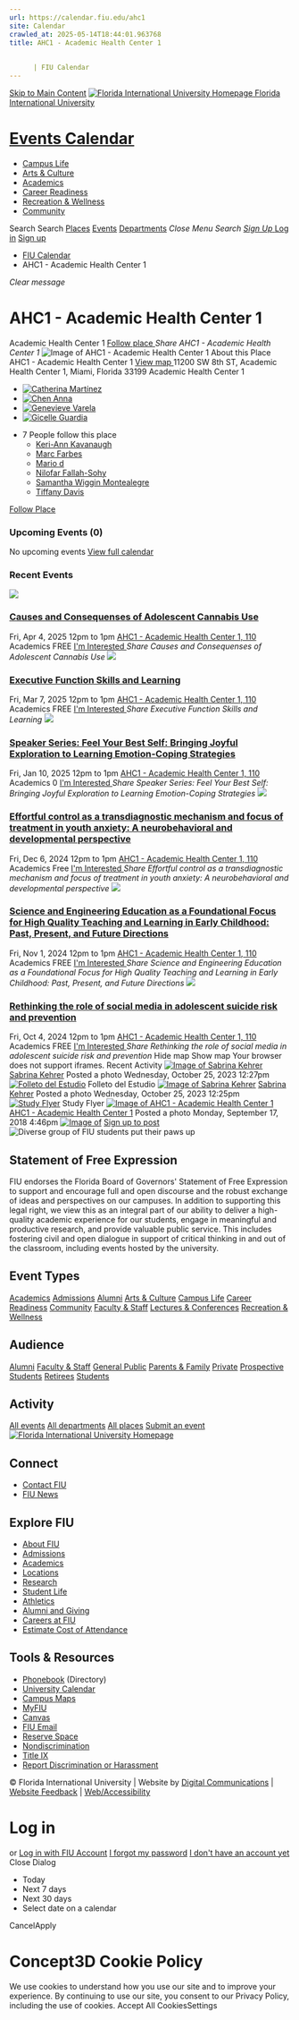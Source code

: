 ```yaml
---
url: https://calendar.fiu.edu/ahc1
site: Calendar
crawled_at: 2025-05-14T18:44:01.963768
title: AHC1 - Academic Health Center 1
    
    
      | FIU Calendar
---
```


[Skip to Main Content](https://calendar.fiu.edu/ahc1#main-content)
[![Florida International University Homepage](https://digicdn.fiu.edu/core/_assets/images/logo-top.png) Florida International University](https://www.fiu.edu)
# [Events Calendar ](https://calendar.fiu.edu/)
  * [Campus Life](https://calendar.fiu.edu/calendar?event_types%5B%5D=127595)
  * [Arts & Culture](https://calendar.fiu.edu/calendar?event_types%5B%5D=127590)
  * [Academics](https://calendar.fiu.edu/calendar?event_types%5B%5D=127582)
  * [Career Readiness](https://calendar.fiu.edu/calendar?event_types%5B%5D=127584)
  * [Recreation & Wellness](https://calendar.fiu.edu/calendar?event_types%5B%5D=127603)
  * [Community](https://calendar.fiu.edu/calendar?event_types%5B%5D=127601)


Search Search
[Places](https://calendar.fiu.edu/search/places) [Events](https://calendar.fiu.edu/calendar) [Departments](https://calendar.fiu.edu/search/departments)
_Close Menu_
_Search_ [ _Sign Up_ ](https://calendar.fiu.edu/signup?school_id=234)
[Log in](https://calendar.fiu.edu/auth/shib_login?previous_url=https%3A%2F%2Fcalendar.fiu.edu%2Fahc1) [Sign up](https://calendar.fiu.edu/signup?school_id=234)
  * [FIU Calendar](https://calendar.fiu.edu/)
  * AHC1 - Academic Health Center 1


_Clear message_
# AHC1 - Academic Health Center 1
Academic Health Center 1
[ Follow place ](https://calendar.fiu.edu/ahc1/add_friend "Add AHC1 - Academic Health Center 1 to My Places")
_Share AHC1 - Academic Health Center 1_
![Image of AHC1 - Academic Health Center 1](https://localist-images.azureedge.net/photos/728800/card/66a2c3dac1e6a8bddfbd7a272b589beb7faa7793.jpg)
About this Place
AHC1 - Academic Health Center 1 [View map ](https://calendar.fiu.edu/ahc1#about_map)
11200 SW 8th ST, Academic Health Center 1, Miami, Florida 33199
Academic Health Center 1
  * [![Catherina Martínez](https://localist-images.azureedge.net/photos/809769/small/af231c9eaeb2645425822036d744d4078fab2900.jpg)](https://calendar.fiu.edu/ccmartinez0017_255)
  * [![Chen Anna](https://localist-images.azureedge.net/photos/31645455294298/small/01b55491a87940b09fe0c813bf7f6b0bf2bbc666.jpg)](https://calendar.fiu.edu/jyy207_803)
  * [![Genevieve Varela](https://localist-images.azureedge.net/photos/31387024271091/small/32eca0d79161385d15c6abe2fe2bb63be0e650b3.jpg)](https://calendar.fiu.edu/genevieve_es_280)
  * [![Gicelle Guardia](https://localist-images.azureedge.net/photos/31345760800632/small/ff53e5dc3a7988b9412b7c4b4a0065b9de03dd73.jpg)](https://calendar.fiu.edu/gicelleg_316)


+ 7 People follow this place 
  * [Keri-Ann Kavanaugh](https://calendar.fiu.edu/annieohmolly_396)
  * [Marc Farbes](https://calendar.fiu.edu/mfarb006_411)
  * [Mario d](https://calendar.fiu.edu/mrdurondpc_811)
  * [Nilofar Fallah-Sohy](https://calendar.fiu.edu/nfall009_237)
  * [Samantha Wiggin Montealegre](https://calendar.fiu.edu/samantha0116_747)
  * [Tiffany Davis](https://calendar.fiu.edu/tdavi149_868)


[ Follow Place ](https://calendar.fiu.edu/ahc1/add_friend "Add to My Places")
### Upcoming Events (0)
No upcoming events
[View full calendar](https://calendar.fiu.edu/ahc1/calendar)
### Recent Events
[ ![](https://localist-images.azureedge.net/photos/49170172659891/card/e5ccfbafe5e50e50c6451492df74c477fad4502b.jpg) ](https://calendar.fiu.edu/event/causes-and-consequenses-of-adolescent-cannabis-use)
### [Causes and Consequenses of Adolescent Cannabis Use](https://calendar.fiu.edu/event/causes-and-consequenses-of-adolescent-cannabis-use)
Fri, Apr 4, 2025 12pm to 1pm 
[ AHC1 - Academic Health Center 1, 110](https://calendar.fiu.edu/ahc1)
Academics
FREE
[ I'm Interested ](https://calendar.fiu.edu/event/49170172577958/confirm?instance_id=49170172578983&return=https%3A%2F%2Fcalendar.fiu.edu%2Fahc1)
_Share Causes and Consequenses of Adolescent Cannabis Use_
[ ![](https://localist-images.azureedge.net/photos/49030717305814/card/497b9562ff5465d77486668251188c200131b3b9.jpg) ](https://calendar.fiu.edu/event/speaker-series-executive-function-skills-and-learning)
### [Executive Function Skills and Learning](https://calendar.fiu.edu/event/speaker-series-executive-function-skills-and-learning)
Fri, Mar 7, 2025 12pm to 1pm 
[ AHC1 - Academic Health Center 1, 110](https://calendar.fiu.edu/ahc1)
Academics
FREE
[ I'm Interested ](https://calendar.fiu.edu/event/48923463396164/confirm?instance_id=48923463397189&return=https%3A%2F%2Fcalendar.fiu.edu%2Fahc1)
_Share Executive Function Skills and Learning_
[ ![](https://localist-images.azureedge.net/photos/728800/card/66a2c3dac1e6a8bddfbd7a272b589beb7faa7793.jpg) ](https://calendar.fiu.edu/event/speaker-series-feel-your-best-self-bringing-joyful-exploration-to-learning-emotion-coping-strategies)
### [Speaker Series: Feel Your Best Self: Bringing Joyful Exploration to Learning Emotion-Coping Strategies](https://calendar.fiu.edu/event/speaker-series-feel-your-best-self-bringing-joyful-exploration-to-learning-emotion-coping-strategies)
Fri, Jan 10, 2025 12pm to 1pm 
[ AHC1 - Academic Health Center 1, 110](https://calendar.fiu.edu/ahc1)
Academics
0
[ I'm Interested ](https://calendar.fiu.edu/event/48535660197672/confirm?instance_id=48535660198697&return=https%3A%2F%2Fcalendar.fiu.edu%2Fahc1)
_Share Speaker Series: Feel Your Best Self: Bringing Joyful Exploration to Learning Emotion-Coping Strategies_
[ ![](https://localist-images.azureedge.net/photos/48099958420421/card/bd9c4cd30b7868b3dfdc6ab5f826ae7c5acc2d06.jpg) ](https://calendar.fiu.edu/event/effortful-control-as-a-transdiagnostic-mechanism-and-focus-of-treatment-in-youth-anxiety-a-neurobehavioral-and-developmental-perspective)
### [Effortful control as a transdiagnostic mechanism and focus of treatment in youth anxiety: ﻿A neurobehavioral and developmental perspective ](https://calendar.fiu.edu/event/effortful-control-as-a-transdiagnostic-mechanism-and-focus-of-treatment-in-youth-anxiety-a-neurobehavioral-and-developmental-perspective)
Fri, Dec 6, 2024 12pm to 1pm 
[ AHC1 - Academic Health Center 1, 110](https://calendar.fiu.edu/ahc1)
Academics
Free
[ I'm Interested ](https://calendar.fiu.edu/event/48099782461059/confirm?instance_id=48099782463108&return=https%3A%2F%2Fcalendar.fiu.edu%2Fahc1)
_Share Effortful control as a transdiagnostic mechanism and focus of treatment in youth anxiety: ﻿A neurobehavioral and developmental perspective_
[ ![](https://localist-images.azureedge.net/photos/47808926637641/card/8f652d6a304a8c8fa2f5cb2548bda20d0d800ad9.jpg) ](https://calendar.fiu.edu/event/science-and-engineering-education-as-a-foundational-focus-for-high-quality-teaching-and-learning-in-early-childhood-past-present-and-future-directions)
### [Science and Engineering Education as a Foundational Focus for High Quality Teaching and Learning in Early Childhood: Past, Present, and Future Directions](https://calendar.fiu.edu/event/science-and-engineering-education-as-a-foundational-focus-for-high-quality-teaching-and-learning-in-early-childhood-past-present-and-future-directions)
Fri, Nov 1, 2024 12pm to 1pm 
[ AHC1 - Academic Health Center 1, 110](https://calendar.fiu.edu/ahc1)
Academics
FREE
[ I'm Interested ](https://calendar.fiu.edu/event/47808926553663/confirm?instance_id=47808926555712&return=https%3A%2F%2Fcalendar.fiu.edu%2Fahc1)
_Share Science and Engineering Education as a Foundational Focus for High Quality Teaching and Learning in Early Childhood: Past, Present, and Future Directions_
[ ![](https://localist-images.azureedge.net/photos/47534410753725/card/1e4a102cfd4478f59b2c752da48f4b4727a20334.jpg) ](https://calendar.fiu.edu/event/rethinking-the-role-of-social-media-in-adolescent-suicide-risk-and-prevention)
### [Rethinking the role of social media in adolescent suicide risk and prevention](https://calendar.fiu.edu/event/rethinking-the-role-of-social-media-in-adolescent-suicide-risk-and-prevention)
Fri, Oct 4, 2024 12pm to 1pm 
[ AHC1 - Academic Health Center 1, 110](https://calendar.fiu.edu/ahc1)
Academics
FREE
[ I'm Interested ](https://calendar.fiu.edu/event/47533923847087/confirm?instance_id=47533923848112&return=https%3A%2F%2Fcalendar.fiu.edu%2Fahc1)
_Share Rethinking the role of social media in adolescent suicide risk and prevention_
Hide map Show map
Your browser does not support iframes.
Recent Activity
[![Image of Sabrina Kehrer](https://localist-images.azureedge.net/photos/664326/medium/7eb1b843932ccca9c16245cc99f64d88370c9c69.jpg)](https://calendar.fiu.edu/skehrer_38)
[Sabrina Kehrer](https://calendar.fiu.edu/skehrer_38)
Posted a photo 
Wednesday, October 25, 2023 12:27pm
[![Folleto del Estudio](https://localist-images.azureedge.net/photos/44641000061888/medium/0ce0f4cfc6f58ae8831a7c79d9ac93ab642dee91.jpg)](https://calendar.fiu.edu/skehrer_38/photo/44641000061888)
Folleto del Estudio
[![Image of Sabrina Kehrer](https://localist-images.azureedge.net/photos/664326/medium/7eb1b843932ccca9c16245cc99f64d88370c9c69.jpg)](https://calendar.fiu.edu/skehrer_38)
[Sabrina Kehrer](https://calendar.fiu.edu/skehrer_38)
Posted a photo 
Wednesday, October 25, 2023 12:25pm
[![Study Flyer](https://localist-images.azureedge.net/photos/44640983138840/medium/f0321065946be68fecb7912f49c1a2306e5554cb.jpg)](https://calendar.fiu.edu/skehrer_38/photo/44640983138840)
Study Flyer
[![Image of AHC1 - Academic Health Center 1](https://localist-images.azureedge.net/photos/728800/medium/66a2c3dac1e6a8bddfbd7a272b589beb7faa7793.jpg)](https://calendar.fiu.edu/ahc1)
[AHC1 - Academic Health Center 1](https://calendar.fiu.edu/ahc1)
Posted a photo 
Monday, September 17, 2018 4:46pm
[![Image of ](https://localist-images.azureedge.net/photos/728800/medium/66a2c3dac1e6a8bddfbd7a272b589beb7faa7793.jpg)](https://calendar.fiu.edu/ahc1/photo/728800)
[Sign up to post](https://calendar.fiu.edu/auth/shib_login?previous_url=https%3A%2F%2Fcalendar.fiu.edu%2Fahc1)
![Diverse group of FIU students put their paws up](https://www.fiu.edu/_assets/images/thumbnail-students-paw.jpg)
## Statement of Free Expression
FIU endorses the Florida Board of Governors' Statement of Free Expression to support and encourage full and open discourse and the robust exchange of ideas and perspectives on our campuses. In addition to supporting this legal right, we view this as an integral part of our ability to deliver a high-quality academic experience for our students, engage in meaningful and productive research, and provide valuable public service. This includes fostering civil and open dialogue in support of critical thinking in and out of the classroom, including events hosted by the university.
## Event Types
[Academics](https://calendar.fiu.edu/calendar?event_types%5B%5D=127582)
[Admissions](https://calendar.fiu.edu/calendar?event_types%5B%5D=127583)
[Alumni](https://calendar.fiu.edu/calendar?event_types%5B%5D=127589)
[Arts & Culture](https://calendar.fiu.edu/calendar?event_types%5B%5D=127590)
[Campus Life](https://calendar.fiu.edu/calendar?event_types%5B%5D=127595)
[Career Readiness](https://calendar.fiu.edu/calendar?event_types%5B%5D=127584)
[Community](https://calendar.fiu.edu/calendar?event_types%5B%5D=127601)
[Faculty & Staff](https://calendar.fiu.edu/calendar?event_types%5B%5D=127602)
[Lectures & Conferences](https://calendar.fiu.edu/calendar?event_types%5B%5D=127587)
[Recreation & Wellness](https://calendar.fiu.edu/calendar?event_types%5B%5D=127603)
## Audience
[Alumni](https://calendar.fiu.edu/calendar?event_types%5B%5D=121721)
[Faculty & Staff](https://calendar.fiu.edu/calendar?event_types%5B%5D=121720)
[General Public](https://calendar.fiu.edu/calendar?event_types%5B%5D=121722)
[Parents & Family](https://calendar.fiu.edu/calendar?event_types%5B%5D=36918157286658)
[Private](https://calendar.fiu.edu/calendar?event_types%5B%5D=129753)
[Prospective Students](https://calendar.fiu.edu/calendar?event_types%5B%5D=121723)
[Retirees](https://calendar.fiu.edu/calendar?event_types%5B%5D=37290279036119)
[Students](https://calendar.fiu.edu/calendar?event_types%5B%5D=121719)
## Activity
[All events](https://calendar.fiu.edu/ahc1/calendar)
[All departments](https://calendar.fiu.edu/search/departments)
[All places](https://calendar.fiu.edu/browse/places)
[Submit an event](https://calendar.fiu.edu/admin/events/new/basic-information)
[ ![Florida International University Homepage](https://digicdn.fiu.edu/core/_assets/images/footer-logo.svg) ](https://www.fiu.edu/)
## Connect
  * [Contact FIU](https://www.fiu.edu/about/contact-us/index.html)
  * [FIU News](https://news.fiu.edu/)


## Explore FIU
  * [About FIU](https://www.fiu.edu/about/index.html)
  * [Admissions](https://www.fiu.edu/admissions/index.html)
  * [Academics](https://www.fiu.edu/academics/index.html)
  * [Locations](https://www.fiu.edu/locations/index.html)
  * [Research](https://www.fiu.edu/research/index.html)
  * [Student Life](https://www.fiu.edu/student-life/index.html)
  * [Athletics](https://www.fiu.edu/athletics/index.html)
  * [Alumni and Giving](https://www.fiu.edu/alumni-and-giving/index.html)
  * [Careers at FIU](https://hr.fiu.edu/careers/)
  * [Estimate Cost of Attendance](https://onestop.fiu.edu/finances/estimate-your-costs/)


## Tools & Resources
  * [Phonebook](https://phonebook.fiu.edu) (Directory)
  * [University Calendar](https://calendar.fiu.edu/)
  * [Campus Maps](https://campusmaps.fiu.edu/)
  * [MyFIU](https://my.fiu.edu/)
  * [Canvas](https://canvas.fiu.edu)
  * [FIU Email](http://mail.fiu.edu/)
  * [Reserve Space](https://reservespace.fiu.edu/make-reservation/)
  * [Nondiscrimination](https://ace.fiu.edu/civil-rights-and-accessibility/harassment-and-discrimination/)
  * [Title IX](https://ace.fiu.edu/title-ix/)
  * [Report Discrimination or Harassment](https://report.fiu.edu/)


© Florida International University  | Website by [Digital Communications](https://stratcomm.fiu.edu/digital-print/websites/) | [Website Feedback](https://webforms.fiu.edu/view.php?id=370774&element_5=https://calendar.fiu.edu/https://calendar.fiu.edu/) | [Web/Accessibility](https://accessibility.fiu.edu/)
# Log in
or
[Log in with FIU Account](https://calendar.fiu.edu/auth/shib_login?previous_url=https%3A%2F%2Fcalendar.fiu.edu%2Fahc1)
[I forgot my password](https://calendar.fiu.edu/auth/forgot) [I don't have an account yet](https://calendar.fiu.edu/signup?school_id=234)
Close Dialog
  * Today
  * Next 7 days
  * Next 30 days
  * Select date on a calendar


CancelApply
# Concept3D Cookie Policy
We use cookies to understand how you use our site and to improve your experience. By continuing to use our site, you consent to our Privacy Policy, including the use of cookies. 
Accept All CookiesSettings
